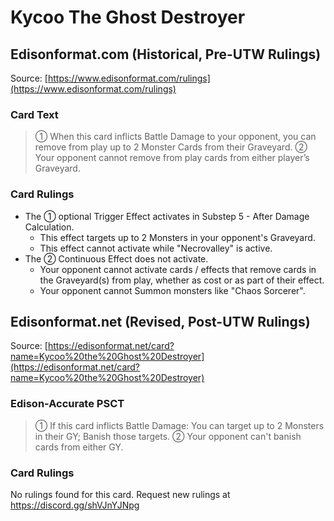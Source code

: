 # Kycoo The Ghost Destroyer

## Edisonformat.com (Historical, Pre-UTW Rulings)

Source: [https://www.edisonformat.com/rulings](https://www.edisonformat.com/rulings)

### Card Text

> ① When this card inflicts Battle Damage to your opponent, you can remove from play up to 2 Monster Cards from their Graveyard. ② Your opponent cannot remove from play cards from either player’s Graveyard.

### Card Rulings

*   The ① optional Trigger Effect activates in Substep 5 - After Damage Calculation.
    *   This effect targets up to 2 Monsters in your opponent's Graveyard.
    *   This effect cannot activate while "Necrovalley" is active.
*   The ② Continuous Effect does not activate.
    *   Your opponent cannot activate cards / effects that remove cards in the Graveyard(s) from play, whether as cost or as part of their effect.
    *   Your opponent cannot Summon monsters like "Chaos Sorcerer".

## Edisonformat.net (Revised, Post-UTW Rulings)

Source: [https://edisonformat.net/card?name=Kycoo%20the%20Ghost%20Destroyer](https://edisonformat.net/card?name=Kycoo%20the%20Ghost%20Destroyer)

### Edison-Accurate PSCT

> ① If this card inflicts Battle Damage:
> You can target up to 2 Monsters in their GY; Banish those targets.
> ② Your opponent can't banish cards from either GY.

### Card Rulings

No rulings found for this card. Request new rulings at https://discord.gg/shVJnYJNpg
            